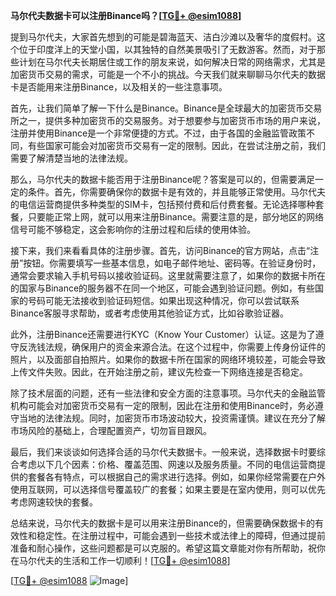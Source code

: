 **马尔代夫数据卡可以注册Binance吗？[[TG💪+ @esim1088](https://t.me/s/esim1088)]**

提到马尔代夫，大家首先想到的可能是碧海蓝天、洁白沙滩以及奢华的度假村。这个位于印度洋上的天堂小国，以其独特的自然美景吸引了无数游客。然而，对于那些计划在马尔代夫长期居住或工作的朋友来说，如何解决日常的网络需求，尤其是加密货币交易的需求，可能是一个不小的挑战。今天我们就来聊聊马尔代夫的数据卡是否能用来注册Binance，以及相关的一些注意事项。

首先，让我们简单了解一下什么是Binance。Binance是全球最大的加密货币交易所之一，提供多种加密货币的交易服务。对于想要参与加密货币市场的用户来说，注册并使用Binance是一个非常便捷的方式。不过，由于各国的金融监管政策不同，有些国家可能会对加密货币交易有一定的限制。因此，在尝试注册之前，我们需要了解清楚当地的法律法规。

那么，马尔代夫的数据卡能否用于注册Binance呢？答案是可以的，但需要满足一定的条件。首先，你需要确保你的数据卡是有效的，并且能够正常使用。马尔代夫的电信运营商提供多种类型的SIM卡，包括预付费和后付费套餐。无论选择哪种套餐，只要能正常上网，就可以用来注册Binance。需要注意的是，部分地区的网络信号可能不够稳定，这会影响你的注册过程和后续的使用体验。

接下来，我们来看看具体的注册步骤。首先，访问Binance的官方网站，点击“注册”按钮。你需要填写一些基本信息，如电子邮件地址、密码等。在验证身份时，通常会要求输入手机号码以接收验证码。这里就需要注意了，如果你的数据卡所在的国家与Binance的服务器不在同一个地区，可能会遇到验证问题。例如，有些国家的号码可能无法接收到验证码短信。如果出现这种情况，你可以尝试联系Binance客服寻求帮助，或者考虑使用其他验证方式，比如谷歌验证器。

此外，注册Binance还需要进行KYC（Know Your Customer）认证。这是为了遵守反洗钱法规，确保用户的资金来源合法。在这个过程中，你需要上传身份证件的照片，以及面部自拍照片。如果你的数据卡所在国家的网络环境较差，可能会导致上传文件失败。因此，在开始注册之前，建议先检查一下网络连接是否稳定。

除了技术层面的问题，还有一些法律和安全方面的注意事项。马尔代夫的金融监管机构可能会对加密货币交易有一定的限制，因此在注册和使用Binance时，务必遵守当地的法律法规。同时，加密货币市场波动较大，投资需谨慎。建议在充分了解市场风险的基础上，合理配置资产，切勿盲目跟风。

最后，我们来谈谈如何选择合适的马尔代夫数据卡。一般来说，选择数据卡时要综合考虑以下几个因素：价格、覆盖范围、网速以及服务质量。不同的电信运营商提供的套餐各有特点，可以根据自己的需求进行选择。例如，如果你经常需要在户外使用互联网，可以选择信号覆盖较广的套餐；如果主要是在室内使用，则可以优先考虑网速较快的套餐。

总结来说，马尔代夫的数据卡是可以用来注册Binance的，但需要确保数据卡的有效性和稳定性。在注册过程中，可能会遇到一些技术或法律上的障碍，但通过提前准备和耐心操作，这些问题都是可以克服的。希望这篇文章能对你有所帮助，祝你在马尔代夫的生活和工作一切顺利！[[TG💪+ @esim1088](https://t.me/s/esim1088)]

[[TG💪+ @esim1088](https://t.me/s/esim1088) ![Image](https://i.postimg.cc/4NQfJmqS/Snipaste-2025-05-13-00-14-12.png)]
